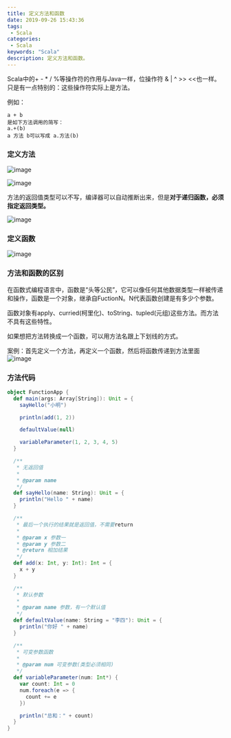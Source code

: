 ```yaml
---
title: 定义方法和函数
date: 2019-09-26 15:43:36
tags: 
 - Scala
categories: 
 - Scala
keywords: "Scala"
description: 定义方法和函数。
---
```


Scala中的+ - * / %等操作符的作用与Java一样，位操作符 & | ^ >> <<也一样。只是有一点特别的：这些操作符实际上是方法。

例如：
```
a + b
是如下方法调用的简写：
a.+(b)
a 方法 b可以写成 a.方法(b)
```

### 定义方法
![image](A974B5609AC14D67A000F519938B556E)

![image](948BF87436B04567B6832256D13BC8B0)

方法的返回值类型可以不写，编译器可以自动推断出来，但是**对于递归函数，必须指定返回类型。**

![image](65171CF7C46B4035B6ABEF2B5C1D8C05)

### 定义函数
![image](90C23650CC79424AAF6AB9A969A547D2)

### 方法和函数的区别
在函数式编程语言中，函数是“头等公民”，它可以像任何其他数据类型一样被传递和操作，函数是一个对象，继承自FuctionN。N代表函数创建是有多少个参数。

函数对象有apply、curried(柯里化)、toString、tupled(元组)这些方法。而方法不具有这些特性。

如果想把方法转换成一个函数，可以用方法名跟上下划线的方式。

案例：首先定义一个方法，再定义一个函数，然后将函数传递到方法里面
![image](F3F7FAAED87E4FC8B5AB441D335E70EE)

### 方法代码

```scala
object FunctionApp {
  def main(args: Array[String]): Unit = {
    sayHello("小明")

    println(add(1, 2))

    defaultValue(null)

    variableParameter(1, 2, 3, 4, 5)
  }

  /**
   * 无返回值
   *
   * @param name
   */
  def sayHello(name: String): Unit = {
    println("Hello " + name)
  }

  /**
   * 最后一个执行的结果就是返回值，不需要return
   *
   * @param x 参数一
   * @param y 参数二
   * @return 相加结果
   */
  def add(x: Int, y: Int): Int = {
    x + y
  }

  /**
   * 默认参数
   *
   * @param name 参数，有一个默认值
   */
  def defaultValue(name: String = "李四"): Unit = {
    println("你好 " + name)
  }

  /**
   * 可变参数函数
   *
   * @param num 可变参数(类型必须相同)
   */
  def variableParameter(num: Int*) {
    var count: Int = 0
    num.foreach(e => {
      count += e
    })

    println("总和：" + count)
  }
}
```

